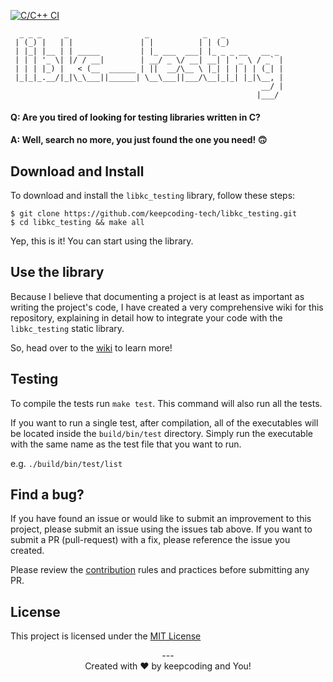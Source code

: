[![C/C++ CI](https://github.com/keepcoding-tech/libkc_testing/actions/workflows/c-cpp.yml/badge.svg)](https://github.com/keepcoding-tech/libkc_testing/actions/workflows/c-cpp.yml)

```
  _ _ _     _                 _            _   _
 | (_) |   | |               | |          | | (_)
 | |_| |__ | | _____         | |_ ___  ___| |_ _ _ __   __ _
 | | | '_ \| |/ / __|        | __/ _ \/ __| __| | '_ \ / _` |
 | | | |_) |   < (__  ______ | ||  __/\__ \ |_| | | | | (_| |
 |_|_|_.__/|_|\_\___||______| \__\___||___/\__|_|_| |_|\__, |
                                                        __/ |
                                                       |___/
```

#### Q: Are you tired of looking for testing libraries written in C?
#### A: Well, search no more, you just found the one you need! 🙃


## Download and Install

To download and install the `libkc_testing` library, follow these steps:

```
$ git clone https://github.com/keepcoding-tech/libkc_testing.git
$ cd libkc_testing && make all
```

Yep, this is it! You can start using the library.

## Use the library

Because I believe that documenting a project is at least as important as writing
the project's code, I have created a very comprehensive wiki for this repository,
explaining in detail how to integrate your code with the `libkc_testing` static
library.

So, head over to the [wiki](https://github.com/keepcoding-tech/libkc_testing/wiki)
to learn more!

## Testing

To compile the tests run `make test`. This command will also run all the tests.

If you want to run a single test, after compilation, all of the executables will
be located inside the `build/bin/test` directory. Simply run the executable with
the same name as the test file that you want to run.

e.g. `./build/bin/test/list`

## Find a bug?

If you have found an issue or would like to submit an improvement to this
project, please submit an issue using the issues tab above. If you want to
submit a PR (pull-request) with a fix, please reference the issue you created.

Please review the [contribution](https://github.com/keepcoding-tech/libkc_testing/blob/master/CONTRIBUTING.md)
rules and practices before submitting any PR.

## License

This project is licensed under the [MIT License](https://github.com/keepcoding-tech/libkc_testing/blob/master/LICENSE)

<div align="center"> --- </div>
<div align="center">Created with ❤️ by keepcoding and You!</div>

